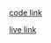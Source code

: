   [code link](https://github.com/Learn-with-Sumit/batch-2-assignment-2-expense-tracker-kayes360)

  
  [live link](https://batch-2-assignment-2-expense-tracker-kayes360.vercel.app/)